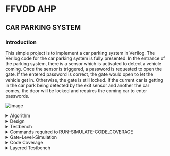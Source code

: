 # FFVDD AHP
## CAR PARKING SYSTEM

### Introduction

This simple project is to implement a car parking system in Verilog. The Verilog code for the car parking system is fully presented.
In the entrance of the parking system, there is a sensor which is activated to detect a vehicle coming. Once the sensor is triggered, a password is requested to open the gate. If the entered password is correct, the gate would open to let the vehicle get in. Otherwise, the gate is still locked. If the current car is getting in the car park being detected by the exit sensor and another the car comes, the door will be locked and requires the coming car to enter passwords.

![image](https://github.com/ShashidharReddy01/FFVDD/assets/142148810/899e38f8-309d-4451-b9cf-fb4c76f3e77f)

<details>
<summary>Algorithm</summary>


1. Vehicle Detection:
   - When a vehicle approaches the entrance of the parking system, a sensor is activated to detect its presence.

2. Request for Password:
   - Once the sensor is triggered and a vehicle is detected, the system requests a password to open the gate. This is typically done via an input interface, such as a keypad or a mobile app.

3. Password Entry:
   - The driver or user of the vehicle enters the required password using the input interface.

4. Password Verification:
   - The entered password is compared to a pre-defined correct password or a database of authorized users. The system checks if the entered password is correct.

5. Gate Operation:
   - If the entered password is correct, the gate opens to allow the vehicle to enter the parking area.

6. Gate Locking:
   - If the entered password is incorrect, the gate remains locked. The vehicle is not granted access, and the driver may need to re-enter the correct password.

7. Exit Detection:
   - As a vehicle enters, it is detected by an entrance sensor. Simultaneously, the parking system keeps track of the vehicles within the parking area.

8. Preventing Multiple Entries:
   - If another vehicle approaches while the first vehicle is still in the process of entering and hasn't completely cleared the gate, the gate remains locked. The second vehicle will also need to enter the correct password.

9. Monitoring and Management:
   - The parking system may have monitoring and management capabilities, such as recording entry and exit times, managing access permissions, and providing data on parking availability.

This process ensures that only authorized vehicles with the correct password can enter the parking area. Additionally, it prevents multiple vehicles from entering simultaneously, maintaining security and control over access to the parking facility.
</details>

<details>
<summary>Design</summary>

```
module parking_system( 
                input clk,reset_n,
 input sensor_entrance, sensor_exit, 
 input [1:0] password_1, password_2,
 output wire GREEN_LED,RED_LED,
 output reg [6:0] HEX_1, HEX_2
    );
 parameter IDLE = 3'b000, WAIT_PASSWORD = 3'b001, WRONG_PASS = 3'b010, RIGHT_PASS = 3'b011,STOP = 3'b100;
 // Moore FSM : output just depends on the current state
 reg[2:0] current_state, next_state;
 reg[31:0] counter_wait;
 reg red_tmp,green_tmp;
 // Next state
 always @(posedge clk or negedge reset_n)
 begin
 if(~reset_n) 
 current_state = IDLE;
 else
 current_state = next_state;
 end
 // counter_wait
 always @(posedge clk or negedge reset_n) 
 begin
 if(~reset_n) 
 counter_wait <= 0;
 else if(current_state==WAIT_PASSWORD)
 counter_wait <= counter_wait + 1;
 else 
 counter_wait <= 0;
 end
 // change state
 always @(*)
 begin
 case(current_state)
 IDLE: begin
         if(sensor_entrance == 1)
 next_state = WAIT_PASSWORD;
 else
 next_state = IDLE;
 end
 WAIT_PASSWORD: begin
 if(counter_wait <= 3)
 next_state = WAIT_PASSWORD;
 else 
 begin
 if((password_1==2'b01)&&(password_2==2'b10))
 next_state = RIGHT_PASS;
 else
 next_state = WRONG_PASS;
 end
 end
 WRONG_PASS: begin
 if((password_1==2'b01)&&(password_2==2'b10))
 next_state = RIGHT_PASS;
 else
 next_state = WRONG_PASS;
 end
 RIGHT_PASS: begin
 if(sensor_entrance==1 && sensor_exit == 1)
 next_state = STOP;
 else if(sensor_exit == 1)
 next_state = IDLE;
 else
 next_state = RIGHT_PASS;
 end
 STOP: begin
 if((password_1==2'b01)&&(password_2==2'b10))
 next_state = RIGHT_PASS;
 else
 next_state = STOP;
 end
 default: next_state = IDLE;
 endcase
 end
 // LEDs and output, change the period of blinking LEDs here
 always @(posedge clk) begin 
 case(current_state)
 IDLE: begin
 green_tmp = 1'b0;
 red_tmp = 1'b0;
 HEX_1 = 7'b1111111; // off
 HEX_2 = 7'b1111111; // off
 end
 WAIT_PASSWORD: begin
 green_tmp = 1'b0;
 red_tmp = 1'b1;
 HEX_1 = 7'b000_0110; // E
 HEX_2 = 7'b010_1011; // n 
 end
 WRONG_PASS: begin
 green_tmp = 1'b0;
 red_tmp = ~red_tmp;
 HEX_1 = 7'b000_0110; // E
 HEX_2 = 7'b000_0110; // E 
 end
 RIGHT_PASS: begin
 green_tmp = ~green_tmp;
 red_tmp = 1'b0;
 HEX_1 = 7'b000_0010; // 6
 HEX_2 = 7'b100_0000; // 0 
 end
 STOP: begin
 green_tmp = 1'b0;
 red_tmp = ~red_tmp;
 HEX_1 = 7'b001_0010; // 5
 HEX_2 = 7'b000_1100; // P 
 end
 endcase
 end
 assign RED_LED = red_tmp  ;
 assign GREEN_LED = green_tmp;

endmodule
```
</details>
<details>
<summary>Testbench</summary>

```
module tb_parking_system;

  // Inputs
  reg clk;
  reg reset_n;
  reg sensor_entrance;
  reg sensor_exit;
  reg [1:0] password_1;
  reg [1:0] password_2;

  // Outputs
  wire GREEN_LED;
  wire RED_LED;
  wire [6:0] HEX_1;
  wire [6:0] HEX_2;
  // Instantiate the Unit Under Test (UUT)
  parking_system uut (
  .clk(clk), 
  .reset_n(reset_n), 
  .sensor_entrance(sensor_entrance), 
  .sensor_exit(sensor_exit), 
  .password_1(password_1), 
  .password_2(password_2), 
  .GREEN_LED(GREEN_LED), 
  .RED_LED(RED_LED), 
  .HEX_1(HEX_1), 
 .HEX_2(HEX_2)
 );
 initial begin
 clk = 0;
 forever #10 clk = ~clk;
 end
 initial begin
 // Initialize Inputs
 reset_n = 0;
 sensor_entrance = 0;
 sensor_exit = 0;
 password_1 = 0;
 password_2 = 0;
 // Wait 100 ns for global reset to finish
 #100;
      reset_n = 1;
 #20;
 sensor_entrance = 1;
 #1000;
 sensor_entrance = 0;
 password_1 = 1;
 password_2 = 2;
 #2000;
 sensor_exit =1;
 
 end
    
endmodule
```
</details>
<details>
<summary>Commands required to RUN-SIMULATE-CODE_COVERAGE</summary>
	
## Steps to start CADENCE on linux

&gt; create a folder in the desktop, with your srn/name

&gt; open the folder

&gt; right-click and create files for design and testbench,
eg. db_fsm.v and db_tb.v

&gt; right-click on the files and open them using gedit, save the design and
testbench codes in the respective files

&gt; right-click inside the folder and select open in terminal

&gt; enter the following commands in the terminal
`csh`

Enters the C-Shell

`source /home/&lt;install location`
&gt; `/cshrc`

&gt; Navigates to the Cadence Tools install path and starts the tool

Note: You can use the upper arrow in the terminal to navigate quickly to the already used paths/commands and use tab-key to auto-complete commands.

&gt; A new window appears that welcomes the user to the Cadence Design Suite,the following tools can be invoked in this window.

## Simulation Tool

&gt;To start reading the design and testbench files, to obtain a waveform in the Graphical User Interface (simvision), enter the following commands.
Note: No space between +access and +rw, but mandatory space between +rw and +gui. (make sure to follow all similar spacing patterns given in the tool reference)

&gt; ncverilog &lt;design&gt; &lt;testbench&gt; +access+rw +gui

eg. ncverilog db_fsm.v db_tb.v +access+rw +gui

Note: the +gui starts up the ncverilog GUI window.

&gt; navigate through the design hierarchy and select the signals you want to
analyze in the design browser (hold down ctrl-key while selecting), right-click
and select send to waveform

&gt; in the simvision window, select the play button, followed by the pause button
to start and stop the simulation. The simulation will end automatically if the
$finish statement is executed in the HDL.

&gt; select the ‘=’ symbol at the top right corner of the window, to fit the
waveform’s entirety in the same frame.

&gt; drag the red marker to the beginning of the waveform and select on the ‘+’
symbol on the top right corner, to magnify until the waveform pulses are
visible for verifying the functionality of the design.

## Code Coverage Check

&gt; ncverilog design.v tb.v +access+rw +gui +nccoverage+all

&gt; Check for the path of the file “cov_work” generated in the terminal then
type:

(Invoke Incisive Metrics Center)

&gt;enter the command ‘imc’ in the terminal which will launch the IMC GUI.

`imc`

&gt; In he IMC’s Graphical User Interface, you can navigate and select the file to
check the Code Coverage (block, branch, expression, toggle) and FSM
Coverage, represented in percentages.
</details>
<details>
<summary>Gate-Level-Simulation</summary>

![WhatsApp Image 2023-10-25 at 16 02 13_756b86be](https://github.com/ShashidharReddy01/FFVDD/assets/142148810/ba8b7af7-30aa-4c53-aa59-4524f9a23f38)

</details>
<details>
<summary>Code Coverage</summary>
  
![WhatsApp Image 2023-10-25 at 16 02 13_ab159753](https://github.com/ShashidharReddy01/FFVDD/assets/142148810/8fe49278-5036-461e-99bb-6288c754719a)

</details>

<details>
	<summary>Layered Testbench</summary>
<details>
<summary>Code Coverage</summary>

 ![WhatsApp Image 2023-11-22 at 17 39 12_43368b7d](https://github.com/ShashidharReddy01/FFVDD/assets/142148810/243d4ff5-3b00-449a-accb-5a9ed383ae46)

</details>
<details>
<summary>Simulation</summary>
	
![image](https://github.com/ShashidharReddy01/FFVDD/assets/142148810/b1f739e3-bcc8-43e5-a67a-7e201a1f8dc1)
</details>


<details>
<summary>Defines</summary>

 ```
`include "transaction.sv" 
`include "generator.sv"
`include "interface.sv"
`include "driver.sv"
`include "environment.sv"
`include "program.sv"
`include "parking_system.v"
`include "tb_top.sv"
```
</details>
<details>
<summary>Driver</summary>

 ```
class driver;
mailbox gen2driv;
virtual intf vif;
int no_transactions;
function new(virtual intf vif,mailbox gen2driv);
this.vif = vif;
this.gen2driv = gen2driv;
endfunction
task reset_n;
wait(vif.reset_n);
$display("reset_n started");
vif.sensor_entrance <= 0; 
vif.sensor_exit <= 0;
vif.password_1 <= 0;
vif.password_2 <= 0;
wait(!vif.reset_n);
$display("reset_n ended");
endtask

task main;
forever begin transaction trans; 
gen2driv.get(trans);
$display ("TRANSACTION NO = %0h", no_transactions) ;
vif.sensor_entrance <= trans.sensor_entrance;
vif.sensor_exit <= trans.sensor_exit;
vif.password_1 <= trans.password_1;
vif.password_2 <= trans.password_2; 
@(posedge vif.clk);
trans.GREEN_LED = vif.GREEN_LED;
trans.RED_LED = vif.RED_LED;
trans.HEX_1 = vif.HEX_1;
trans.HEX_2 = vif.HEX_2;
trans.display("OUTPUT");
@(posedge vif.clk);
no_transactions++;
end endtask
endclass

```
</details>
<details>
<summary>Environment</summary>

 ```
class environment;
generator gen; 
driver driv;
mailbox gen2driv;
virtual intf vif;
event ended;
function new(virtual intf vif);
this.vif = vif;
gen2driv = new();
gen = new(gen2driv, ended);
driv = new(vif,gen2driv);
endfunction
task pre_test; driv.reset_n();
endtask

task test;
fork gen.main();
driv.main();
join_any;
endtask
task post_test;
wait(ended.triggered);
wait (gen.repeat_count == driv.no_transactions);
endtask
task run;
pre_test();
test();
post_test();
$finish;
endtask
endclass
```
</details>
<details>
<summary>Interface</summary>

 ```
interface intf(input logic clk,reset_n);
logic sensor_entrance;
logic sensor_exit;
logic [1:0] password_1;
logic [1:0] password_2;
logic GREEN_LED;
logic RED_LED;
logic [6:0] HEX_1;
logic [6:0] HEX_2;

endinterface
```
</details>
<details>
<summary>Scoreboard</summary>

 ```
class scoreboard;

	virtual debounce_intf intf;
	mailbox gen2bfm;
	int no_transactions;
	
	function new(virtual debounce_intf intf ,mailbox gen2bfm);
	this.intf=intf;
	this.gen2bfm=gen2bfm;
	endfunction
	
	task reset;
		wait(intf.reset);
		$display("Resetting is on");
		intf.bfm_cb.red_led<=0;
		//intf.bfm_cb.green_led<=0;
		wait(!intf.reset);
		$display("Reset done");
	endtask
	
	task main;
		forever begin
		transaction trans;
		gen2bfm.get(trans);
		$display("Transaction no=%0d",no_transactions);
		intf.bfm_cb.sw<=trans.red_led;
		repeat(2)@(posedge intf.clk);
		trans.db=intf.bfm_cb.green_led;
		trans.display();
		no_transactions++;
		end 
	endtask
endclass 
```
</details>
<details>
<summary>tb_top</summary>

 ```
module tb_top;
bit clk;
bit reset_n;
intf vif(clk,reset_n);
test t1(vif);
parking_system dut(.clk(vif.clk),.reset_n(vif.reset_n),.sensor_entrance(vif.sensor_entrance),.sensor_exit(vif.sensor_exit),.password_1(vif.password_1),.password_2(vif.password_2),
.GREEN_LED(vif.GREEN_LED),
.RED_LED(vif.RED_LED),
.HEX_1(vif.HEX_1),
.HEX_2(vif.HEX_2)
);

always #5 clk = ~clk;
always #100 reset_n = ~reset_n;
initial begin
reset_n = 1;
end

cov_idle: cover property (@(posedge clk) (clk==1) ##1 (clk==0));
cov_something: cover property (@(posedge clk) (vif.sensor_entrance==1) ##1 (vif.GREEN_LED==1));
endmodule

/*
// States
cov_idle: cover property (@(posedge clk) (state==IDLE)); //Tests if idle state is reached
cov_wait_password: cover property (@(posedge clk) (state==WAIT_PASSWORD)); //Tests if wait password state is reached
cov_wrong_pass: cover property (@(posedge clk) (state==WRONG_PASS));//Tests if wrong password state is reached
cov_right_pass: cover property (@(posedge clk) (state==RIGHT_PASS));//Tests if right password state is reached
cov_stop: cover property (@(posedge clk) (state==STOP));//Tests if stop state is reached

// Transitions
cov_idle_to_wait_password: cover property (@(posedge clk) (state==IDLE) ##1 (state==WAIT_PASSWORD));
cov_wait_password_to_right_pass: cover property (@(posedge clk) (state==WAIT_PASSWORD) ##1 (state==RIGHT_PASS));
cov_wait_password_to_wrong_pass: cover property (@(posedge clk) (state==WAIT_PASSWORD) ##1 (state==WRONG_PASS));
cov_right_pass_to_stop: cover property (@(posedge clk) (state==RIGHT_PASS) ##1 (state==STOP));
cov_wrong_pass_to_right_pass: cover property (@(posedge clk) (state==WRONG_PASS) ##1 (state==RIGHT_PASS));
cov_wrong_pass_to_wrong_pass: cover property (@(posedge clk) (state==WRONG_PASS) ##1 (state==WRONG_PASS));
cov_right_pass_to_right_pass: cover property (@(posedge clk) (state==RIGHT_PASS) ##1 (state==RIGHT_PASS));
cov_right_stop_to_stop: cover property (@(posedge clk) (state==STOP) ##1 (state==STOP));
*/
```
</details>
<details>
<summary>Transaction</summary>

 ```
class transaction;
rand bit sensor_entrance;
rand bit sensor_exit;
rand bit [1:0] password_1;
rand bit [1:0] password_2;
bit GREEN_LED;
bit RED_LED;
bit [6:0] HEX_1;
bit [6:0] HEX_2;
function void display(string name);
$display("--------");
$display("\t sensor entrance = %0b, \t sensor exit = %0h, \t password 1 = %0h, \t password 1 = %0h",sensor_entrance,sensor_exit,password_1,password_2);
$display("\t GREEN_LED = %0b, \t RED_LED = %0b, HEX_1 = %0h, \t HEX_2 = %0h",GREEN_LED,RED_LED,HEX_1,HEX_2);
$display("--------");
endfunction
endclass
```
</details>
<details>
<summary>Assertions</summary>

 ```
module assertions;

//states
property p1;
@(posedge clk) (state==IDLE); //Tests if idle state is reached
endproperty
a1:assert property(p1);

property p2;
@(posedge clk) (state==WAIT_PASSWORD); //Tests if wait password state is reached
endproperty
a2:assert property(p2);

property p3;
@(posedge clk) (state==WRONG_PASS);//Tests if wrong password state is reached
endproperty
a3:assert property(p3);

property p4;
@(posedge clk) (state==RIGHT_PASS);//Tests if right password state is reached
endproperty
a4:assert property(p4);


property p5;
@(posedge clk) (state==STOP);//Tests if stop state is reached
endproperty
a5:assert property(p5);


//transitions
property p6;
@(posedge clk) (state==IDLE) ##1 (state==WAIT_PASSWORD);
endproperty
a6:assert property(p6);

property p7;
@(posedge clk) (state==WAIT_PASSWORD) ##1 (state==RIGHT_PASS);
endproperty
a7:assert property(p7);

property p8;
@(posedge clk) (state==WAIT_PASSWORD) ##1 (state==WRONG_PASS);
endproperty
a8:assert property(p8);

property p9;
@(posedge clk) (state==RIGHT_PASS) ##1 (state==STOP);
endproperty
a9:assert property(p9);

property p10;
@(posedge clk) (state==WRONG_PASS) ##1 (state==RIGHT_PASS);
endproperty
a10:assert property(p10);

property p11;
@(posedge clk) (state==WRONG_PASS) ##1 (state==WRONG_PASS);
endproperty
a11:assert property(p11);

property p12;
@(posedge clk) (state==RIGHT_PASS) ##1 (state==RIGHT_PASS);
endproperty
a12:assert property(p12);

property p13;
@(posedge clk) (state==STOP) ##1 (state==STOP);
endproperty
a13:assert property(p13);

endmodule
```
</details>
<details>
<summary>Cover Properties</summary>

 ```
module cover_properties;

// States
cov_idle: cover property (@(posedge clk) (state==IDLE); //Tests if idle state is reached
cov_wait_password: cover property (@(posedge clk) state==WAIT_PASSWORD); //Tests if wait password state is reached
cov_wrong_pass: cover property (@(posedge clk) state==WRONG_PASS);//Tests if wrong password state is reached
cov_right_pass: cover property (@(posedge clk) state==RIGHT_PASS);//Tests if right password state is reached
cov_stop: cover property (@(posedge clk) state==STOP);//Tests if stop state is reached

// Transitions
cov_idle_to_wait_password: cover property (@(posedge clk) (state==IDLE ##1 state==WAIT_PASSWORD));
cov_wait_password_to_right_pass: cover property (@(posedge clk) (state==WAIT_PASSWORD ##1 state==RIGHT_PASS));
cov_wait_password_to_wrong_pass: cover property (@(posedge clk) (state==WAIT_PASSWORD ##1 state==WRONG_PASS));
cov_right_pass_to_stop: cover property (@(posedge(clk) (state==RIGHT_PASS ##1 state==STOP));
cov_wrong_pass_to_right_pass: cover property (@(posedge clk) (state==WRONG_PASS ##1 state==RIGHT_PASS));
cov_wrong_pass_to_wrong_pass: cover property (@(posedge clk) (state==WRONG_PASS ##1 state==WRONG_PASS));
cov_right_pass_to_right_pass: cover property (@(posedge clk) (state==RIGHT_PASS ##1 state==RIGHT_PASS));
cov_right_stop_to_stop: cover property (@(posedge clk) (state==STOP ##1 state==STOP));

endmodule
```
</details>
<details>
<summary>Generator</summary>

 ```
class generator;
rand transaction trans; mailbox gen2driv; int repeat_count;
event ended;
function new(mailbox gen2driv, event ended);
this.gen2driv = gen2driv;
this.ended = ended;
endfunction
task main;
repeat (repeat_count) begin
trans = new();
if(!trans.randomize()) $fatal("Randomization Failed");
gen2driv.put (trans);
end
-> ended;
endtask
endclass
```
</details>

</details>
